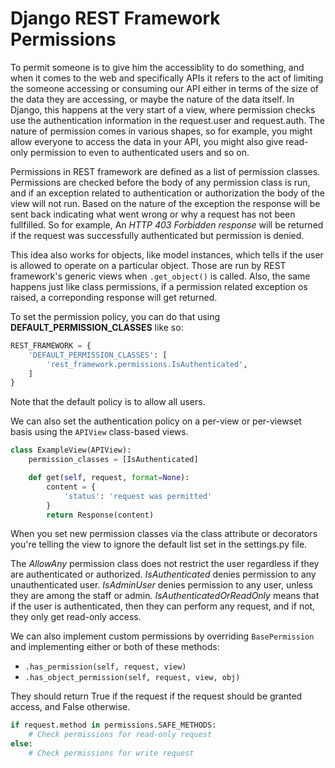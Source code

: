 # Django REST Framework Permissions

To permit someone is to give him the accessiblity to do something, and when it comes to the web and specifically APIs it refers to the act of limiting the someone accessing or consuming our API either in terms of the size of the data they are accessing, or maybe the nature of the data itself. In Django, this happens at the very start of a view, where permission checks use the authentication information in the request.user and request.auth. The nature of permission comes in various shapes, so for example, you might allow everyone to access the data in your API, you might also give read-only permission to even to authenticated users and so on.

Permissions in REST framework are defined as a list of permission classes. Permissions are checked before the body of any permission class is run, and if an exception related to authentication or authorization the body of the view will not run. Based on the nature of the exception the response will be sent back indicating what went wrong or why a request has not been fullfilled. So for example, An *HTTP 403 Forbidden response* will be returned if the request was successfully authenticated but permission is denied.

This idea also works for objects, like model instances, which tells if the user is allowed to operate on a particular object. Those are run by REST framework's generic views when `.get_object()` is called. Also, the same happens just like class permissions, if a permission related exception os raised, a correponding response will get returned.

To set the permission policy, you can do that using **DEFAULT_PERMISSION_CLASSES** like so:

```python
REST_FRAMEWORK = {
    'DEFAULT_PERMISSION_CLASSES': [
        'rest_framework.permissions.IsAuthenticated',
    ]
}
```
Note that the default policy is to allow all users.

We can also set the authentication policy on a per-view or per-viewset basis using the `APIView` class-based views.

```python
class ExampleView(APIView):
    permission_classes = [IsAuthenticated]

    def get(self, request, format=None):
        content = {
            'status': 'request was permitted'
        }
        return Response(content)

```
When you set new permission classes via the class attribute or decorators you're telling the view to ignore the default list set in the settings.py file.

The *AllowAny* permission class does not restrict the user regardless if they are authenticated or authorized. *IsAuthenticated* denies permission to any unauthenticated user. *IsAdminUser* denies permission to any user, unless they are among the staff or admin. *IsAuthenticatedOrReadOnly* means that if the user is authenticated, then they can perform any request, and if not, they only get read-only access.

We can also implement custom permissions by overriding `BasePermission` and implementing either or both of these methods:

- `.has_permission(self, request, view)`
- `.has_object_permission(self, request, view, obj)`

They should return True if the request if the request should be granted access, and False otherwise.

```python
if request.method in permissions.SAFE_METHODS:
    # Check permissions for read-only request
else:
    # Check permissions for write request
```